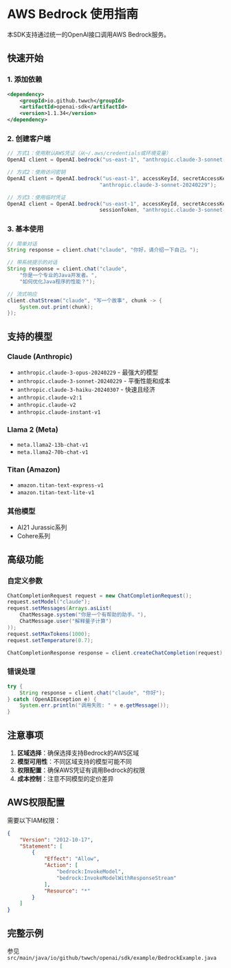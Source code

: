 # AWS Bedrock 使用指南

本SDK支持通过统一的OpenAI接口调用AWS Bedrock服务。

## 快速开始

### 1. 添加依赖

```xml
<dependency>
    <groupId>io.github.twwch</groupId>
    <artifactId>openai-sdk</artifactId>
    <version>1.1.34</version>
</dependency>
```

### 2. 创建客户端

```java
// 方式1：使用默认AWS凭证（从~/.aws/credentials或环境变量）
OpenAI client = OpenAI.bedrock("us-east-1", "anthropic.claude-3-sonnet-20240229");

// 方式2：使用访问密钥
OpenAI client = OpenAI.bedrock("us-east-1", accessKeyId, secretAccessKey, 
                              "anthropic.claude-3-sonnet-20240229");

// 方式3：使用临时凭证
OpenAI client = OpenAI.bedrock("us-east-1", accessKeyId, secretAccessKey, 
                              sessionToken, "anthropic.claude-3-sonnet-20240229");
```

### 3. 基本使用

```java
// 简单对话
String response = client.chat("claude", "你好，请介绍一下自己。");

// 带系统提示的对话
String response = client.chat("claude", 
    "你是一个专业的Java开发者。", 
    "如何优化Java程序的性能？");

// 流式响应
client.chatStream("claude", "写一个故事", chunk -> {
    System.out.print(chunk);
});
```

## 支持的模型

### Claude (Anthropic)
- `anthropic.claude-3-opus-20240229` - 最强大的模型
- `anthropic.claude-3-sonnet-20240229` - 平衡性能和成本
- `anthropic.claude-3-haiku-20240307` - 快速且经济
- `anthropic.claude-v2:1`
- `anthropic.claude-v2`
- `anthropic.claude-instant-v1`

### Llama 2 (Meta)
- `meta.llama2-13b-chat-v1`
- `meta.llama2-70b-chat-v1`

### Titan (Amazon)
- `amazon.titan-text-express-v1`
- `amazon.titan-text-lite-v1`

### 其他模型
- AI21 Jurassic系列
- Cohere系列

## 高级功能

### 自定义参数

```java
ChatCompletionRequest request = new ChatCompletionRequest();
request.setModel("claude");
request.setMessages(Arrays.asList(
    ChatMessage.system("你是一个有帮助的助手。"),
    ChatMessage.user("解释量子计算")
));
request.setMaxTokens(1000);
request.setTemperature(0.7);

ChatCompletionResponse response = client.createChatCompletion(request);
```

### 错误处理

```java
try {
    String response = client.chat("claude", "你好");
} catch (OpenAIException e) {
    System.err.println("调用失败: " + e.getMessage());
}
```

## 注意事项

1. **区域选择**：确保选择支持Bedrock的AWS区域
2. **模型可用性**：不同区域支持的模型可能不同
3. **权限配置**：确保AWS凭证有调用Bedrock的权限
4. **成本控制**：注意不同模型的定价差异

## AWS权限配置

需要以下IAM权限：

```json
{
    "Version": "2012-10-17",
    "Statement": [
        {
            "Effect": "Allow",
            "Action": [
                "bedrock:InvokeModel",
                "bedrock:InvokeModelWithResponseStream"
            ],
            "Resource": "*"
        }
    ]
}
```

## 完整示例

参见 `src/main/java/io/github/twwch/openai/sdk/example/BedrockExample.java`